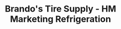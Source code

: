 ---
title: "Brando's Tire Supply - HM Marketing Refrigeration"
url: /pasig/brandos-tire-supply-hm-marketing-refrigeration/
shop: Autowerkstatt
---